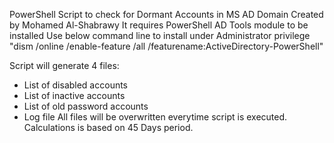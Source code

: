 PowerShell Script to check for Dormant Accounts in MS AD Domain
Created by Mohamed Al-Shabrawy
It requires PowerShell AD Tools module to be installed 
Use below command line to install under Administrator privilege
"dism /online /enable-feature /all /featurename:ActiveDirectory-PowerShell"

Script will generate 4 files:
  - List of disabled accounts
  - List of inactive accounts
  - List of old password accounts
  - Log file
All files will be overwritten everytime script is executed.
Calculations is based on 45 Days period.
